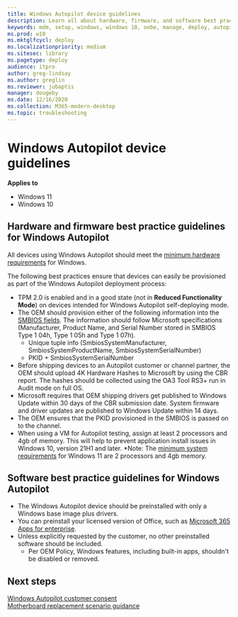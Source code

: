 ```yaml
---
title: Windows Autopilot device guidelines
description: Learn all about hardware, firmware, and software best practices for Windows Autopilot deployment.
keywords: mdm, setup, windows, windows 10, oobe, manage, deploy, autopilot, ztd, zero-touch, partner, msfb, intune
ms.prod: w10
ms.mktglfcycl: deploy
ms.localizationpriority: medium
ms.sitesec: library
ms.pagetype: deploy
audience: itpro
author: greg-lindsay
ms.author: greglin
ms.reviewer: jubaptis
manager: dougeby
ms.date: 12/16/2020
ms.collection: M365-modern-desktop
ms.topic: troubleshooting
---
```


# Windows Autopilot device guidelines

**Applies to**

- Windows 11
- Windows 10

## Hardware and firmware best practice guidelines for Windows Autopilot

All devices using Windows Autopilot should meet the [minimum hardware requirements](/windows-hardware/design/minimum/minimum-hardware-requirements-overview) for Windows.

The following best practices ensure that devices can easily be provisioned as part of the Windows Autopilot deployment process: 
- TPM 2.0 is enabled and in a good state (not in **Reduced Functionality Mode**) on devices intended for Windows Autopilot self-deploying mode.
- The OEM should provision either of the following information into the [SMBIOS fields](/windows-hardware/drivers/bringup/smbios). The information should follow Microsoft specifications (Manufacturer, Product Name, and Serial Number stored in SMBIOS Type 1 04h, Type 1 05h and Type 1 07h).
    - Unique tuple info (SmbiosSystemManufacturer, SmbiosSystemProductName, SmbiosSystemSerialNumber)
    - PKID + SmbiosSystemSerialNumber
- Before shipping devices to an Autopilot customer or channel partner, the OEM should upload 4K Hardware Hashes to Microsoft by using the CBR report. The hashes should be collected using the OA3 Tool RS3+ run in Audit mode on full OS.
- Microsoft requires that OEM shipping drivers get published to Windows Update within 30 days of the CBR submission date. System firmware and driver updates are published to Windows Update within 14 days.
- The OEM ensures that the PKID provisioned in the SMBIOS is passed on to the channel.
- When using a VM for Autopilot testing, assign at least 2 processors and 4gb of memory. This will help to prevent application install issues in Windows 10, version 21H1 and later. *Note: The [minimum system requirements](/windows/whats-new/windows-11-requirements#virtual-machine-support) for Windows 11 are 2 processors and 4gb memory.

## Software best practice guidelines for Windows Autopilot

- The Windows Autopilot device should be preinstalled with only a Windows base image plus drivers.
- You can preinstall your licensed version of Office, such as [Microsoft 365 Apps for enterprise](/deployoffice/about-office-365-proplus-in-the-enterprise).
- Unless explicitly requested by the customer, no other preinstalled software should be included.
  - Per OEM Policy, Windows features, including built-in apps, shouldn't be disabled or removed.

## Next steps

[Windows Autopilot customer consent](registration-auth.md)<br>
[Motherboard replacement scenario guidance](autopilot-mbr.md)<br>
